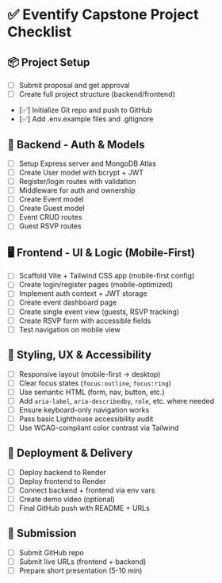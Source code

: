 # ✅ Eventify Capstone Project Checklist

## 📦 Project Setup
- [ ] Submit proposal and get approval
- [ ] Create full project structure (backend/frontend)
- [✅] Initialize Git repo and push to GitHub
- [✅] Add .env.example files and .gitignore

## 🔐 Backend - Auth & Models
- [ ] Setup Express server and MongoDB Atlas
- [ ] Create User model with bcrypt + JWT
- [ ] Register/login routes with validation
- [ ] Middleware for auth and ownership
- [ ] Create Event model
- [ ] Create Guest model
- [ ] Event CRUD routes
- [ ] Guest RSVP routes

## 🖥️ Frontend - UI & Logic (Mobile-First)
- [ ] Scaffold Vite + Tailwind CSS app (mobile-first config)
- [ ] Create login/register pages (mobile-optimized)
- [ ] Implement auth context + JWT storage
- [ ] Create event dashboard page
- [ ] Create single event view (guests, RSVP tracking)
- [ ] Create RSVP form with accessible fields
- [ ] Test navigation on mobile view

## 🎨 Styling, UX & Accessibility
- [ ] Responsive layout (mobile-first → desktop)
- [ ] Clear focus states (`focus:outline`, `focus:ring`)
- [ ] Use semantic HTML (form, nav, button, etc.)
- [ ] Add `aria-label`, `aria-describedby`, `role`, etc. where needed
- [ ] Ensure keyboard-only navigation works
- [ ] Pass basic Lighthouse accessibility audit
- [ ] Use WCAG-compliant color contrast via Tailwind

## 🚀 Deployment & Delivery
- [ ] Deploy backend to Render
- [ ] Deploy frontend to Render
- [ ] Connect backend + frontend via env vars
- [ ] Create demo video (optional)
- [ ] Final GitHub push with README + URLs

## 📄 Submission
- [ ] Submit GitHub repo
- [ ] Submit live URLs (frontend + backend)
- [ ] Prepare short presentation (5-10 min)
